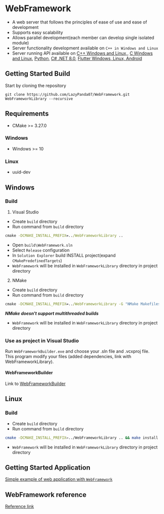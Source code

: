 # WebFramework
* A web server that follows the principles of ease of use and ease of development
* Supports easy scalability
* Allows parallel development(each member can develop single isolated module)
* Server functionality development available on ```C++ in Windows and Linux```
* Server running API available on [C++ Windows and Linux,](https://github.com/LazyPanda07/WebFramework/wiki/API#c), [C Windows and Linux](https://github.com/LazyPanda07/WebFramework/wiki/API#c-1), [Python](https://github.com/LazyPanda07/WebFramework/wiki/API#python), [C# .NET 8.0](https://github.com/LazyPanda07/WebFramework/wiki/API#c-net-80), [Flutter Windows, Linux, Android](https://github.com/LazyPanda07/WebFramework/wiki/API#flutter-windows-linux-android)

## Getting Started Build
Start by cloning the repository
```console
git clone https://github.com/LazyPanda07/WebFramework.git WebFrameworkLibrary --recursive
```

## Requirements
* CMake >= 3.27.0
### Windows
* Windows >= 10
### Linux
* uuid-dev

## Windows
### Build
1. Visual Studio
* Create ```build``` directory
* Run command from ```build``` directory
```cmd
cmake -DCMAKE_INSTALL_PREFIX=../WebFrameworkLibrary ..
```
* Open ```build\WebFramework.sln```
* Select ```Release``` configuration
* In ```Solution Explorer``` build INSTALL project(expand ```CMakePredefinedTargets```)
* ```WebFramework``` will be installed in ```WebFrameworkLibrary``` directory in project directory

2. NMake
* Create ```build``` directory
* Run command from ```build``` directory
```cmd
cmake -DCMAKE_INSTALL_PREFIX=../WebFrameworkLibrary -G "NMake Makefiles" .. && nmake install
```
***NMake doesn't support multithreaded builds***
* ```WebFramework``` will be installed in ```WebFrameworkLibrary``` directory in project directory

### Use as project in Visual Studio
Run ```WebFrameworkBuilder.exe``` and choose your .sln file and .vcxproj file. This program modify your files (added dependencies, link with WebFrameworkLibrary).

#### WebFrameworkBuilder
Link to [WebFrameworkBuilder](https://github.com/LazyPanda07/WebFrameworkBuilder)

## Linux
### Build
* Create ```build``` directory
* Run command from ```build``` directory
```bash
cmake -DCMAKE_INSTALL_PREFIX=../WebFrameworkLibrary .. && make install -j $(nproc)
```
* ```WebFramework``` will be installed in ```WebFrameworkLibrary``` directory in project directory

## Getting Started Application
[Simple example of web application with ```WebFramework```](https://github.com/LazyPanda07/WebFramework/wiki/WebFramework-getting-started)

## WebFramework reference
[Reference link](https://lazypanda07.github.io/WebFramework/)
